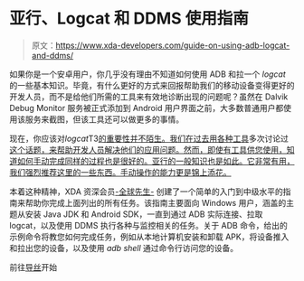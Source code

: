 # 亚行、Logcat 和 DDMS 使用指南

> 原文：<https://www.xda-developers.com/guide-on-using-adb-logcat-and-ddms/>

如果你是一个安卓用户，你几乎没有理由不知道如何使用 ADB 和拉一个 *logcat* 的一些基本知识。毕竟，有什么更好的方式来回报帮助我们的移动设备变得更好的开发人员，而不是给他们所需的工具来有效地诊断出现的问题呢？虽然在 Dalvik Debug Monitor 服务被正式添加到 Android 用户界面之前，大多数普通用户都使用该服务来截图，但该工具还可以做更多的事情。

现在，你应该对*logcat*T3[的重要性并不陌生。我们在过去用各种工具](http://www.xda-developers.com/android/help-your-developers-pull-a-logcat-when-issues-arise/)多次讨论过[这个话题，来帮助开发人员解决他们的应用问题。然而，即使有工具供您使用，知道如何手动完成同样的过程也是很好的。亚行的一般知识也是如此。它非常有用，我们强烈推荐这里的一些东西。手动操作的能力更是锦上添花。](http://www.xda-developers.com/android/log-all-the-things-with-aiologger/)

本着这种精神，XDA 资深会员[-全球先生-](http://forum.xda-developers.com/member.php?u=5199314) 创建了一个简单的入门到中级水平的指南来帮助你完成上面列出的所有任务。该指南主要面向 Windows 用户，涵盖的主题从安装 Java JDK 和 Android SDK，一直到通过 ADB 实际连接、拉取 logcat，以及使用 DDMS 执行各种与监控相关的任务。关于 ADB 命令，给出的示例命令将教您如何完成任务，例如从本地计算机安装和卸载 APK，将设备推入和拉出您的设备，以及使用 *adb shell* 通过命令行访问您的设备。

前往[导丝](http://forum.xda-developers.com/showthread.php?t=2303834)开始